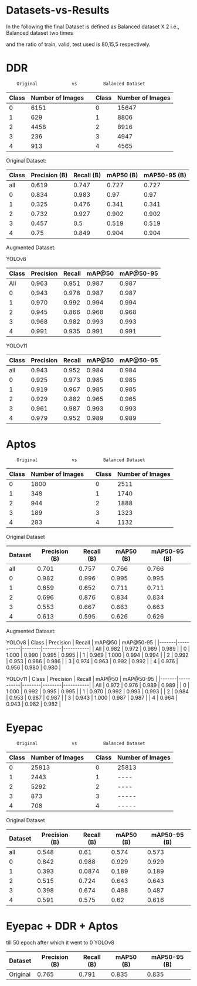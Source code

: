 # Datasets-vs-Results
In the following the final Dataset is defined as
Balanced dataset X 2 i.e., Balanced dataset two times

and the ratio of train, valid, test used is 80,15,5 respectively.

# DDR

        Original             vs          Balanced Dataset
|Class    | Number of Images ||Class    | Number of Images |
|------------|-------------|---|------------|-------------|
|0           | 6151        |   |0           | 15647       |
|1           | 629         |   |1           | 8806        |
|2           | 4458         |   |2           | 8916        |
|3           | 236         |   |3           | 4947        |
|4           | 913         |   |4           | 4565        |


Original Dataset:

|Class    | Precision (B) | Recall (B) | mAP50 (B) | mAP50-95 (B) |
|------------|-------------|-----------|-----------|-------------|
| all         |   0.619   |   0.747   |   0.727   |   0.727|
 |  0       |    0.834   |   0.983   |    0.97    |   0.97|
 |   1       |   0.325    |  0.476   |   0.341   |   0.341|
 |  2        |    0.732    |  0.927     | 0.902  |    0.902|
 |  3        |     0.457    |    0.5    |  0.519   |   0.519|
|    4       |      0.75   |   0.849    |  0.904   |   0.904|

Augmented Dataset:

YOLOv8

| Class | Precision | Recall | mAP@50 | mAP@50-95 |
|-------|-----------|--------|--------|-----------|
| All   | 0.963     | 0.951  | 0.987  | 0.987     |
| 0     | 0.943     | 0.978  | 0.987  | 0.987     |
| 1     | 0.970     | 0.992  | 0.994  | 0.994     |
| 2     | 0.945     | 0.866  | 0.968  | 0.968     |
| 3     | 0.968     | 0.982  | 0.993  | 0.993     |
| 4     | 0.991     | 0.935  | 0.991  | 0.991     |

YOLOv11

| Class | Precision | Recall | mAP@50 | mAP@50-95 |
|-------|-----------|--------|--------|-----------|
| all   |     0.943 |  0.952 |   0.984 |     0.984|
|0      |    0.925  |  0.973 |  0.985  |    0.985|
|1      |     0.919 |  0.967 |   0.985 |     0.985|
|2      |     0.929 | 0.882  |  0.965  |    0.965|
|3      |    0.961  | 0.987  |  0.993  |    0.993|
|4      |      0.979| 0.952  |  0.989   |   0.989|

# Aptos


        Original             vs          Balanced Dataset
|Class    | Number of Images ||Class    | Number of Images |
|------------|-------------|---|------------|-------------|
|0           | 1800        |   |0           | 2511       |
|1           | 348         |   |1           | 1740        |
|2           | 944         |   |2           | 1888        |
|3           | 189         |   |3           | 1323        |
|4           | 283         |   |4           | 1132        |

Original Dataset

| Dataset       | Precision (B) | Recall (B) | mAP50 (B) | mAP50-95 (B) |
|------------|-------------|-----------|-----------|-------------|
|all     |      0.701   |   0.757   |   0.766  |    0.766 |
|0      |     0.982    |  0.996   |   0.995   |   0.995 |
|1     |        0.659   |   0.652  |    0.711   |   0.711 |
|2     |      0.696   |   0.876   |   0.834  |    0.834 |
|3      |      0.553   |   0.667   |   0.663   |   0.663 |
|4      |      0.613   |   0.595   |   0.626  |    0.626 |


Augmented Dataset:

YOLOv8
| Class | Precision | Recall | mAP@50 | mAP@50-95 |
|-------|-----------|--------|--------|-----------|
| All   | 0.982     | 0.972  | 0.989  | 0.989     |
| 0     | 1.000     | 0.990  | 0.995  | 0.995     |
| 1     | 0.969     | 1.000  | 0.994  | 0.994     |
| 2     | 0.992     | 0.953  | 0.986  | 0.986     |
| 3     | 0.974     | 0.963  | 0.992  | 0.992     |
| 4     | 0.976     | 0.956  | 0.980  | 0.980     |


YOLOv11
| Class | Precision | Recall | mAP@50 | mAP@50-95 |
|-------|-----------|--------|--------|-----------|
| All   | 0.972     | 0.976  | 0.989  | 0.989     |
| 0     | 1.000     | 0.992  | 0.995  | 0.995     |
| 1     | 0.970     | 0.992  | 0.993  | 0.993     |
| 2     | 0.984     | 0.953  | 0.987  | 0.987     |
| 3     | 0.943     | 1.000  | 0.987  | 0.987     |
| 4     | 0.964     | 0.943  | 0.982  | 0.982     |



# Eyepac


        Original             vs          Balanced Dataset
|Class    | Number of Images ||Class    | Number of Images |
|------------|-------------|---|------------|-------------|
|0           | 25813        |   |0           | 25813       |
|1           | 2443         |   |1           | ----        |
|2           | 5292         |   |2           | ----        |
|3           | 873         |   |3           | -----        |
|4           | 708         |   |4           | -----        |


Original Dataset

| Dataset       | Precision (B) | Recall (B) | mAP50 (B) | mAP50-95 (B) |
|------------|-------------|-----------|-----------|-------------|
|all     |      0.548   |   0.61   |   0.574  |    0.573 |
|0      |     0.842    |  0.988   |   0.929   |   0.929 |
|1     |        0.393   |   0.0874  |    0.189   |   0.189 |
|2     |      0.515   |   0.724   |   0.643  |    0.643 |
|3      |      0.398   |   0.674   |   0.488   |   0.487 |
|4      |      0.591   |   0.575   |   0.62  |    0.616 |

# Eyepac + DDR + Aptos
till 50 epoch after which it went to 0
YOLOv8

| Dataset       | Precision (B) | Recall (B) | mAP50 (B) | mAP50-95 (B) |
|------------|-------------|-----------|-----------|-------------|
| Original    | 0.765    | 0.791    | 0.835    | 0.835      |

